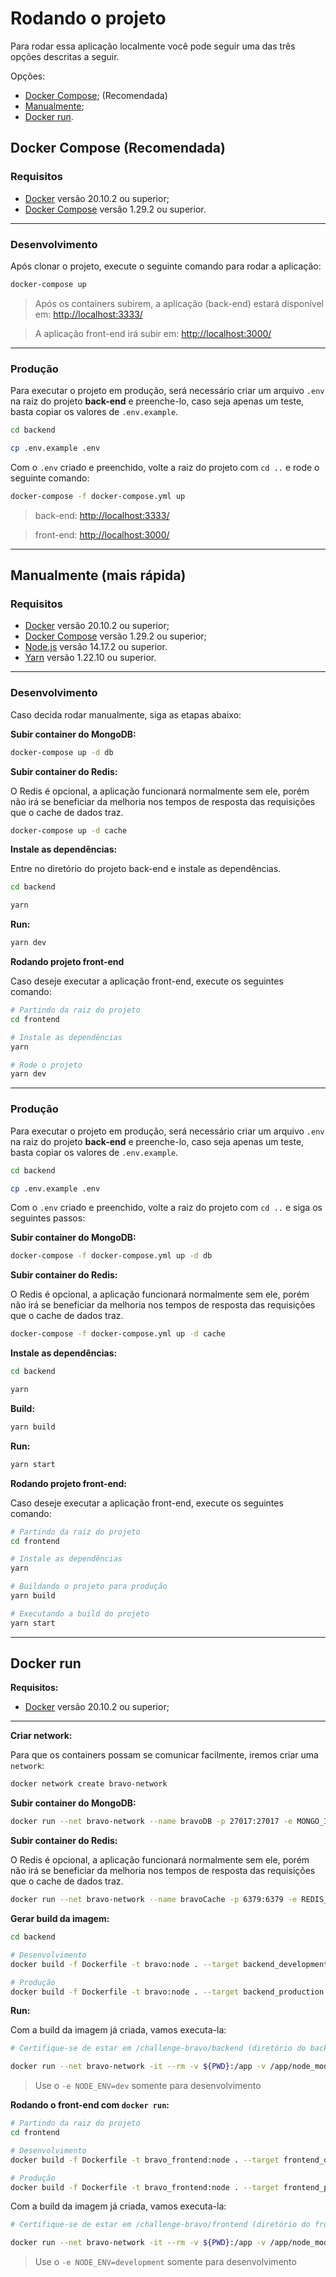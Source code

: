 # Rodando o projeto

Para rodar essa aplicação localmente você pode seguir uma das três opções descritas a seguir.

Opções:

- [Docker Compose](#docker-compose-recomendada); (Recomendada)
- [Manualmente](#manualmente);
- [Docker run](#docker-run).

## **Docker Compose (Recomendada)**

### **Requisitos**

- [Docker](https://docs.docker.com/engine/install/) versão 20.10.2 ou superior;
- [Docker Compose](https://docs.docker.com/compose/install/) versão 1.29.2 ou superior.

---

### **Desenvolvimento**

Após clonar o projeto, execute o seguinte comando para rodar a aplicação:

```sh
docker-compose up
```

> Após os containers subirem, a aplicação (back-end) estará disponível em: [http://localhost:3333/](http://localhost:3333/)

> A aplicação front-end irá subir em: [http://localhost:3000/](http://localhost:3000/)

---

### **Produção**

Para executar o projeto em produção, será necessário criar um arquivo ``.env`` na raiz do projeto **back-end** e preenche-lo, caso seja apenas um teste, basta copiar os valores de ``.env.example``.

```sh
cd backend
```

```sh
cp .env.example .env
```

Com o ``.env`` criado e preenchido, volte a raiz do projeto com ``cd ..`` e rode o seguinte comando:

```sh
docker-compose -f docker-compose.yml up
```

> back-end: [http://localhost:3333/](http://localhost:3333/)

> front-end: [http://localhost:3000/](http://localhost:3000/)

---

## **Manualmente (mais rápida)**

### **Requisitos**

- [Docker](https://docs.docker.com/engine/install/) versão 20.10.2 ou superior;
- [Docker Compose](https://docs.docker.com/compose/install/) versão 1.29.2 ou superior;
- [Node.js](https://nodejs.org/) versão 14.17.2 ou superior.
- [Yarn](https://yarnpkg.com/) versão 1.22.10 ou superior.

---

### **Desenvolvimento**

Caso decida rodar manualmente, siga as etapas abaixo:

**Subir container do MongoDB:**

```sh
docker-compose up -d db
```

**Subir container do Redis:**

O Redis é opcional, a aplicação funcionará normalmente sem ele, porém não irá se beneficiar da melhoria nos tempos de resposta das requisições que o cache de dados traz.

```sh
docker-compose up -d cache
```

**Instale as dependências:**

Entre no diretório do projeto back-end e instale as dependências.

```sh
cd backend
```

```sh
yarn
```

**Run:**

```sh
yarn dev
```

**Rodando projeto front-end**

Caso deseje executar a aplicação front-end, execute os seguintes comando:
```sh
# Partindo da raiz do projeto
cd frontend
```

```sh
# Instale as dependências
yarn
```

```sh
# Rode o projeto
yarn dev
```

---

### **Produção**

Para executar o projeto em produção, será necessário criar um arquivo ``.env`` na raiz do projeto **back-end** e preenche-lo, caso seja apenas um teste, basta copiar os valores de ``.env.example``.

```sh
cd backend
```

```sh
cp .env.example .env
```

Com o ``.env`` criado e preenchido, volte a raiz do projeto com ``cd ..`` e siga os seguintes passos:

**Subir container do MongoDB:**

```sh
docker-compose -f docker-compose.yml up -d db
```

**Subir container do Redis:**

O Redis é opcional, a aplicação funcionará normalmente sem ele, porém não irá se beneficiar da melhoria nos tempos de resposta das requisições que o cache de dados traz.

```sh
docker-compose -f docker-compose.yml up -d cache
```

**Instale as dependências:**

```sh
cd backend
```

```sh
yarn
```

**Build:**

```sh
yarn build
```

**Run:**

```sh
yarn start
```

**Rodando projeto front-end:**

Caso deseje executar a aplicação front-end, execute os seguintes comando:

```sh
# Partindo da raiz do projeto
cd frontend
```

```sh
# Instale as dependências
yarn
```

```sh
# Buildando o projeto para produção
yarn build
```

```sh
# Executando a build do projeto
yarn start
```

---

## **Docker run**

**Requisitos:**

- [Docker](https://docs.docker.com/engine/install/) versão 20.10.2 ou superior;

---

**Criar network:**

Para que os containers possam se comunicar facilmente, iremos criar uma ``network``:

```sh
docker network create bravo-network
```

**Subir container do MongoDB:**

```sh
docker run --net bravo-network --name bravoDB -p 27017:27017 -e MONGO_INITDB_ROOT_USERNAME=root -e MONGO_INITDB_ROOT_PASSWORD=password -e MONG_INITDB_DATABASE=bravodb -d mongo
```

**Subir container do Redis:**

O Redis é opcional, a aplicação funcionará normalmente sem ele, porém não irá se beneficiar da melhoria nos tempos de resposta das requisições que o cache de dados traz.

```sh
docker run --net bravo-network --name bravoCache -p 6379:6379 -e REDIS_PASSWORD=password -d redis:alpine
```

**Gerar build da imagem:**

```sh
cd backend
```

```sh
# Desenvolvimento
docker build -f Dockerfile -t bravo:node . --target backend_development

# Produção
docker build -f Dockerfile -t bravo:node . --target backend_production
```

**Run:**

Com a build da imagem já criada, vamos executa-la:

```sh
# Certifique-se de estar em /challenge-bravo/backend (diretório do back-end)

docker run --net bravo-network -it --rm -v ${PWD}:/app -v /app/node_modules -p 3333:3333 -e REDIS_HOST=bravoCache -e MONGODB_HOST=bravoDB -e NODE_ENV=dev bravo:node
```

> Use o ``-e NODE_ENV=dev`` somente para desenvolvimento

**Rodando o front-end com ``docker run``:**

```sh
# Partindo da raiz do projeto
cd frontend

# Desenvolvimento
docker build -f Dockerfile -t bravo_frontend:node . --target frontend_development

# Produção
docker build -f Dockerfile -t bravo_frontend:node . --target frontend_production
```

Com a build da imagem já criada, vamos executa-la:
```sh
# Certifique-se de estar em /challenge-bravo/frontend (diretório do front-end)

docker run --net bravo-network -it --rm -v ${PWD}:/app -v /app/node_modules -p 3000:3000 -e NODE_ENV=development bravo_frontend:node 
```

> Use o ``-e NODE_ENV=development`` somente para desenvolvimento
